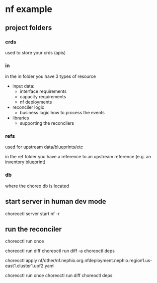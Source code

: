 # nf example

## project folders

### crds

used to store your crds (apis)

### in

in the in folder you have 3 types of resource

- input data:
    - interface requirements
    - capacity requirements
    - nf deployments
- reconciler logic
    - business logic how to process the events
- libraries
    - supporting the reconcilers

### refs

used for upstream data/blueprints/etc

in the ref folder you have a reference to an upstream reference (e.g. an inventory blueprint)

### db 

where the choreo db is located

## start server in human dev mode

choreoctl server start nf -r

## run the reconciler

choreoctl run once

choreoctl run diff
choreoctl run diff -a
choreoctl deps



choreoctl apply nf/other/nf.nephio.org.nfdeployment.nephio.region1.us-east1.cluster1.upf2.yaml 

choreoctl run once
choreoctl run diff
choreoctl deps